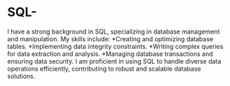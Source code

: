 # SQL-
I have a strong background in SQL, specializing in database management and manipulation. My skills include:
*Creating and optimizing database tables.
*Implementing data integrity constraints.
*Writing complex queries for data extraction and analysis.
*Managing database transactions and ensuring data security.
I am proficient in using SQL to handle diverse data operations efficiently, contributing to robust and scalable database solutions.

